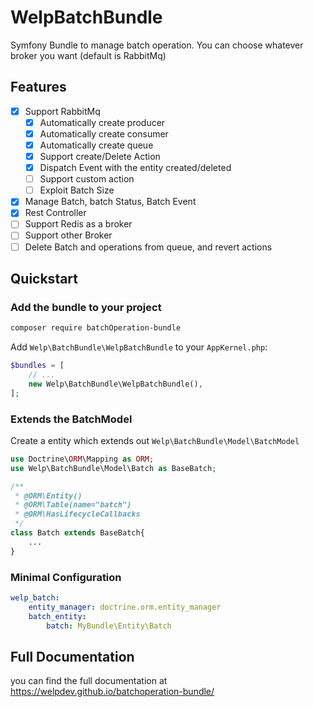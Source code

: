# WelpBatchBundle

Symfony Bundle to manage batch operation. You can choose whatever broker you want (default is RabbitMq)

## Features

- [x] Support RabbitMq
    - [x] Automatically create producer
    - [x] Automatically create consumer
    - [x] Automatically create queue
    - [x] Support create/Delete Action
    - [x] Dispatch Event with the entity created/deleted
    - [ ] Support custom action
    - [ ] Exploit Batch Size
- [x] Manage Batch, batch Status, Batch Event
- [x] Rest Controller
- [ ] Support Redis as a broker
- [ ] Support other Broker
- [ ] Delete Batch and operations from queue, and revert actions

## Quickstart

### Add the bundle to your project

```bash
composer require batchOperation-bundle
```

Add `Welp\BatchBundle\WelpBatchBundle` to your `AppKernel.php`:

```php
$bundles = [
    // ...
    new Welp\BatchBundle\WelpBatchBundle(),
];
```
### Extends the BatchModel

Create a entity which extends out `Welp\BatchBundle\Model\BatchModel`

```php
use Doctrine\ORM\Mapping as ORM;
use Welp\BatchBundle\Model\Batch as BaseBatch;

/**
 * @ORM\Entity()
 * @ORM\Table(name="batch")
 * @ORM\HasLifecycleCallbacks
 */
class Batch extends BaseBatch{
    ...
}
```

### Minimal Configuration

```yaml
welp_batch:
    entity_manager: doctrine.orm.entity_manager
    batch_entity:
        batch: MyBundle\Entity\Batch
```

## Full Documentation

you can find the full documentation at <https://welpdev.github.io/batchoperation-bundle/>
